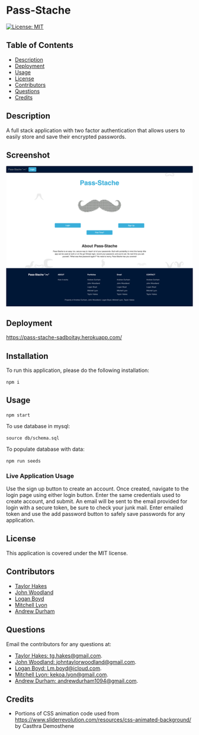 # Pass-Stache
[![License: MIT](https://img.shields.io/badge/license-MIT-yellow)](https://opensource.org/licenses/MIT)
## Table of Contents

* [Description](#description)
* [Deployment](#deployment)
* [Usage](#usage)
* [License](#license)
* [Contributors](#contributors)
* [Questions](#questions)
* [Credits](#credits)
## Description
A full stack application with two factor authentication that allows users to easily store and save their encrypted passwords.
## Screenshot
![pic of application](/public/img/home-screenshot.png)


## Deployment
https://pass-stache-sadboitay.herokuapp.com/

## Installation

To run this application, please do the following installation:

`
npm i
`

## Usage
`
npm start
`

To use database in mysql:

`
source db/schema.sql
`

To populate database with data:

`
npm run seeds
`
### Live Application Usage
Use the sign up button to create an account. Once created, navigate to the login page using either login button. Enter the same credentials used to create account, and submit. An email will be sent to the email provided for login with a secure token, be sure to check your junk mail. Enter emailed token and use the add password button to safely save passwords for any application.

## License

This application is covered under the MIT license.
## Contributors
* [Taylor Hakes](https://github.com/SadboiTay)
* [John Woodland](https://github.com/jondagamkd)
* [Logan Boyd](https://github.com/LmBoyd1)
* [Mitchell Lyon](https://github.com/mitchlyon)
* [Andrew Durham](https://github.com/andydhpkp)
## Questions

Email the contributors for any questions at: 
* [Taylor Hakes: tg.hakes@gmail.com](mailto:tg.hakes@gmail.com).
* [John Woodland: johntaylorwoodland@gmail.com](mailto:johntaylorwoodland@gmail.com).
* [Logan Boyd: Lm.boyd@icloud.com](mailto:Lm.boyd@icloud.com).
* [Mitchell Lyon: kekoa.lyon@gmail.com](mailto:kekoa.lyon@gmail.com).
* [Andrew Durham: andrewdurham1094@gmail.com](mailto:andrewdurham1094@gmail.com).

## Credits

* Portions of CSS animation code used from https://www.sliderrevolution.com/resources/css-animated-background/ by Casthra Demosthene

